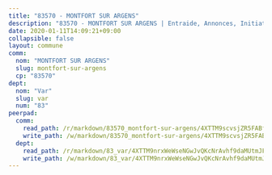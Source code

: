 ```yaml
---
title: "83570 - MONTFORT SUR ARGENS"
description: "83570 - MONTFORT SUR ARGENS | Entraide, Annonces, Initiatives"
date: 2020-01-11T14:09:21+09:00
collapsible: false
layout: commune
comm:
  nom: "MONTFORT SUR ARGENS"
  slug: montfort-sur-argens
  cp: "83570"
dept:
  nom: "Var"
  slug: var
  num: "83"
peerpad:
  comm:
    read_path: /r/markdown/83570_montfort-sur-argens/4XTTM9scvsjZR5FABf2S8ptGkYLyQ374vJssTRMyh3MFxcToN
    write_path: /w/markdown/83570_montfort-sur-argens/4XTTM9scvsjZR5FABf2S8ptGkYLyQ374vJssTRMyh3MFxcToN-K3TgUuwZGuwZ3PvmVytkubka5ryKpMXgofPJ4ca82D9zMc8ZnWmVCXRtsJcZW7PtqJ3VrysbwUzshyoxzK4D459p4AkBeeVcybCyLVPNpEbwApgUYMC8FgiWsNskSQqUm9qm7pec
  dept:
    read_path: /r/markdown/83_var/4XTTM9nrxWeWseNGwJvQKcNrAvhf9daMUtmJFyuTCRVRxiQhJ
    write_path: /w/markdown/83_var/4XTTM9nrxWeWseNGwJvQKcNrAvhf9daMUtmJFyuTCRVRxiQhJ-K3TgTkbV5EeE5ztheh8tn4MGBxq8r8BVQdiSVrn3rAQKUfBUzy1SpnL7kiXYD24VhE1ooCba4S1a12268DXaVL5Dh1W3oDQu8Yj58kjUk3PAVaf4GwZWkisJBFW5Z6TWnf5Ads7a
---
```


